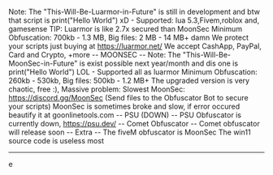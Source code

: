 Note: The "This-Will-Be-Luarmor-in-Future" is still in development and btw that script is print("Hello World") xD - Supported: lua 5.3,Fivem,roblox and, gamesense
TIP: Luarmor is like 2.7x secured than MoonSec
Minimum Obfuscation: 700kb - 1.3 MB, Big files: 2 MB - 14 MB+ damn
We protect your scripts just buying at https://luarmor.net/
We accept CashApp, PayPal, Card and Crypto, +more
-- MOONSEC --
Note: The "This-Will-Be-MoonSec-in-Future" is exist possible next year/month and dis one is print("Hello World") LOL - Supported all as luarmor
Minimum Obfuscation: 260kb - 530kb, Big files: 500kb - 1.2 MB+
The upgraded version is very chaotic, free :), Massive problem: Slowest
MoonSec: https://discord.gg/MoonSec (Send files to the Obfuscator Bot to secure your scripts)
MoonSec is sometimes broke and slow, if error occured beautify it at goonlinetools.com
-- PSU (DOWN) --
PSU Obfuscator is currently down, https://psu.dev/
-- Comet Obfuscator --
Comet obfuscator will release soon
-- Extra --
The fiveM obfuscator is MoonSec
The win11 source code is useless most
-- --



e
